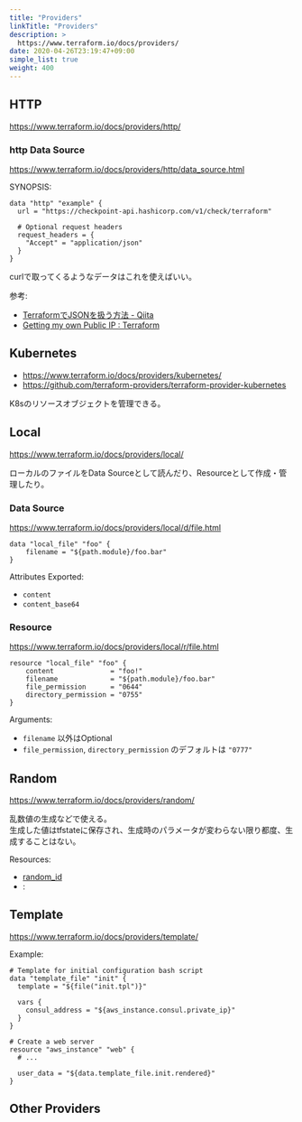 ```yaml
---
title: "Providers"
linkTitle: "Providers"
description: >
  https://www.terraform.io/docs/providers/
date: 2020-04-26T23:19:47+09:00
simple_list: true
weight: 400
---
```


## HTTP

https://www.terraform.io/docs/providers/http/

### http Data Source

https://www.terraform.io/docs/providers/http/data_source.html

SYNOPSIS:

```HCL
data "http" "example" {
  url = "https://checkpoint-api.hashicorp.com/v1/check/terraform"

  # Optional request headers
  request_headers = {
    "Accept" = "application/json"
  }
}
```

curlで取ってくるようなデータはこれを使えばいい。

参考:

- [TerraformでJSONを扱う方法 - Qiita](https://qiita.com/tshohe/items/81e46e516ef4559dd32d)
- [Getting my own Public IP : Terraform](https://www.reddit.com/r/Terraform/comments/9g62ox/getting_my_own_public_ip/)

## Kubernetes

- https://www.terraform.io/docs/providers/kubernetes/
- https://github.com/terraform-providers/terraform-provider-kubernetes

K8sのリソースオブジェクトを管理できる。

## Local

https://www.terraform.io/docs/providers/local/

ローカルのファイルをData Sourceとして読んだり、Resourceとして作成・管理したり。

### Data Source

https://www.terraform.io/docs/providers/local/d/file.html

```HCL
data "local_file" "foo" {
    filename = "${path.module}/foo.bar"
}
```

Attributes Exported:

- `content`
- `content_base64`

### Resource

https://www.terraform.io/docs/providers/local/r/file.html

```HCL
resource "local_file" "foo" {
    content              = "foo!"
    filename             = "${path.module}/foo.bar"
    file_permission      = "0644"
    directory_permission = "0755"
}
```

Arguments:

- `filename` 以外はOptional
- `file_permission`, `directory_permission` のデフォルトは `"0777"`

## Random

https://www.terraform.io/docs/providers/random/

乱数値の生成などで使える。  
生成した値はtfstateに保存され、生成時のパラメータが変わらない限り都度、生成することはない。

Resources:

- [random_id](https://www.terraform.io/docs/providers/random/r/id.html)
- :

## Template

https://www.terraform.io/docs/providers/template/

Example:

```HCL
# Template for initial configuration bash script
data "template_file" "init" {
  template = "${file("init.tpl")}"

  vars {
    consul_address = "${aws_instance.consul.private_ip}"
  }
}

# Create a web server
resource "aws_instance" "web" {
  # ...

  user_data = "${data.template_file.init.rendered}"
}
```

## Other Providers
